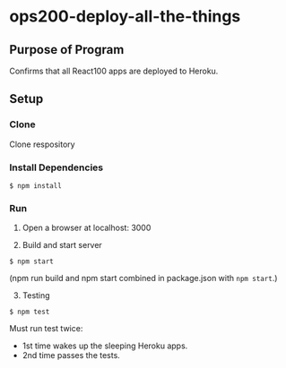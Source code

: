 # ops200-deploy-all-the-things

## Purpose of Program
Confirms that all React100 apps are deployed to Heroku.

## Setup

### Clone
Clone respository
### Install Dependencies
```
$ npm install
```
### Run
1. Open a browser at localhost: 3000

2. Build and start server
```
$ npm start
```
(npm run build and npm start combined in package.json with `npm start`.)

3. Testing
```
$ npm test
```
Must run test twice:
- 1st time wakes up the sleeping Heroku apps.
- 2nd time passes the tests.